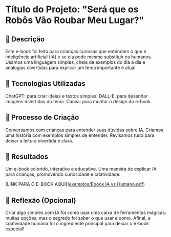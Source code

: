 # Título do Projeto: "Será que os Robôs Vão Roubar Meu Lugar?"

## 📒 Descrição
Este e-book foi feito para crianças curiosas que entendem o que é inteligência artificial (IA) e se ela pode mesmo substituir os humanos. Usamos uma linguagem simples, cheia de exemplos do dia a dia e analogias divertidas para explicar um tema importante e atual.

## 🤖 Tecnologias Utilizadas
ChatGPT: para criar ideias e textos simples.
DALL-E: para desenhar imagens divertidas do tema.
Canva: para montar o design do e-book.

## 🧐 Processo de Criação
Conversamos com crianças para entender suas dúvidas sobre IA.
Criamos uma história com exemplos simples de entender.
Revisamos tudo para deixar a leitura divertida e clara.

## 🚀 Resultados
Um e-book colorido, interativo e educativo.
Uma maneira de explicar IA para crianças, promovendo curiosidade e criatividade.

[LINK PARA O E-BOOK AQUI]([exemplos/Ebook IA vs Humano.pdf](https://github.com/Viareinna/lab-natty-or-not/blob/7c4814bb0ac80b501fc047530b12b63677de4854/exemplos/Ebook%20IA%20vs%20Humano.pdf))

## 💭 Reflexão (Opcional)
Criar algo simples com IA foi como usar uma caixa de ferramentas mágicas: muitas opções, mas o segredo foi saber o que usar e como. Afinal, a criatividade humana foi o ingrediente principal para deixar o e-book especial!
